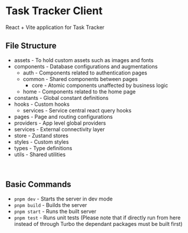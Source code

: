 # Task Tracker Client

React + Vite application for Task Tracker

## File Structure

- assets - To hold custom assets such as images and fonts
- components - Database configurations and augmentations
  - auth - Components related to authentication pages
  - common - Shared components between pages
    - core - Atomic components unaffected by business logic
  - home - Components related to the home page
- constants - Global constant definitions
- hooks - Custom hooks
  - services - Service central react query hooks
- pages - Page and routing configurations
- providers - App level global providers
- services - External connectivity layer
- store - Zustand stores
- styles - Custom styles
- types - Type definitions
- utils - Shared utilities

</br>

## Basic Commands

- `pnpm dev` - Starts the server in dev mode
- `pnpm build` - Builds the server
- `pnpm start` - Runs the built server
- `pnpm test` - Runs unit tests (Please note that if directly run from here instead of through Turbo the dependant packages must be built first)